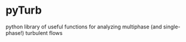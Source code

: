 # pyTurb
python library of useful functions for analyzing multiphase (and single-phase!) turbulent flows
